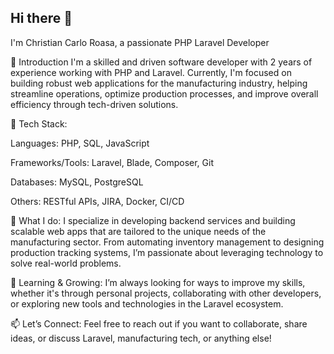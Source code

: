 ## Hi there 👋
I'm Christian Carlo Roasa, a passionate PHP Laravel Developer 

🚀 Introduction
I'm a skilled and driven software developer with 2 years of experience working with PHP and Laravel. Currently, I'm focused on building robust web applications for the manufacturing industry, helping streamline operations, optimize production processes, and improve overall efficiency through tech-driven solutions.

🔧 Tech Stack:

Languages: PHP, SQL, JavaScript

Frameworks/Tools: Laravel, Blade, Composer, Git

Databases: MySQL, PostgreSQL

Others: RESTful APIs, JIRA, Docker, CI/CD

💼 What I do:
I specialize in developing backend services and building scalable web apps that are tailored to the unique needs of the manufacturing sector. From automating inventory management to designing production tracking systems, I’m passionate about leveraging technology to solve real-world problems.

🌱 Learning & Growing:
I’m always looking for ways to improve my skills, whether it's through personal projects, collaborating with other developers, or exploring new tools and technologies in the Laravel ecosystem.

📫 Let’s Connect:
Feel free to reach out if you want to collaborate, share ideas, or discuss Laravel, manufacturing tech, or anything else!
<!--
**ashintaru/ashintaru** is a ✨ _special_ ✨ repository because its `README.md` (this file) appears on your GitHub profile.

👋 Hi there! I'm [Your Name], a passionate PHP Laravel Developer 🚀
I'm a skilled and driven software developer with 2 years of experience working with PHP and Laravel. Currently, I'm focused on building robust web applications for the manufacturing industry, helping streamline operations, optimize production processes, and improve overall efficiency through tech-driven solutions.

🔧 Tech Stack:

Languages: PHP, SQL, JavaScript

Frameworks/Tools: Laravel, Blade, Composer, Git

Databases: MySQL, PostgreSQL

Others: RESTful APIs, JIRA, Docker, CI/CD

💼 What I do:
I specialize in developing backend services and building scalable web apps that are tailored to the unique needs of the manufacturing sector. From automating inventory management to designing production tracking systems, I’m passionate about leveraging technology to solve real-world problems.

🌱 Learning & Growing:
I’m always looking for ways to improve my skills, whether it's through personal projects, collaborating with other developers, or exploring new tools and technologies in the Laravel ecosystem.

📫 Let’s Connect:
Feel free to reach out if you want to collaborate, share ideas, or discuss Laravel, manufacturing tech, or anything else!
Here are some ideas to get you started:

- 🔭 I’m currently working on ...
- 🌱 I’m currently learning ...
- 👯 I’m looking to collaborate on ...
- 🤔 I’m looking for help with ...
- 💬 Ask me about ...
- 📫 How to reach me: ...
- 😄 Pronouns: ...
- ⚡ Fun fact: ...
-->
